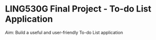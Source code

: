 # LING530G Final Project - To-do List Application

*Aim*: Build a useful and user-friendly To-do List application
